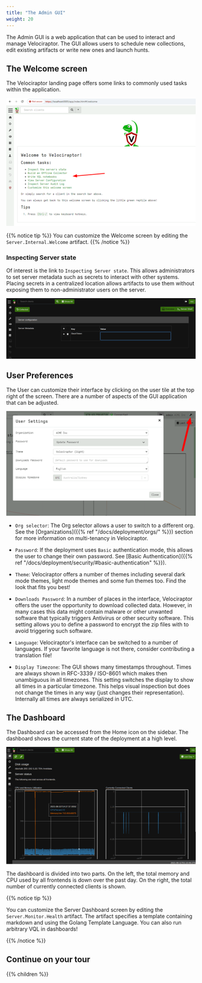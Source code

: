 ```yaml
---
title: "The Admin GUI"
weight: 20
---
```


The Admin GUI is a web application that can be used to interact and
manage Velociraptor. The GUI allows users to schedule new collections,
edit existing artifacts or write new ones and launch hunts.

## The Welcome screen

The Velociraptor landing page offers some links to commonly used tasks
within the application.

![The Velociraptor Welcome Screen](welcome_screen.png)

{{% notice tip %}}
You can customize the Welcome screen by editing the `Server.Internal.Welcome` artifact.
{{% /notice %}}

### Inspecting Server state

Of interest is the link to `Inspecting Server state`. This allows
administrators to set server metadata such as secrets to interact with
other systems. Placing secrets in a centralized location allows
artifacts to use them without exposing them to non-administrator users
on the server.

![The Server Metadata editor](server_metadata.png?classes=shadow&width=80pc)

## User Preferences

The User can customize their interface by clicking on the user tile at
the top right of the screen. There are a number of aspects of the GUI
application that can be adjusted.

![Adjusting user preferences](user_preferences.png)

* `Org selector`: The Org selector allows a user to switch to a
  different org. See the [Organizations]({{% ref
  "/docs/deployment/orgs/" %}}) section for more information on
  multi-tenancy in Velociraptor.

* `Password`: If the deployment uses `Basic` authentication mode, this
  allows the user to change their own password. See [Basic Authentication]({{% ref "/docs/deployment/security/#basic-authentication" %}}).

* `Theme`: Velociraptor offers a number of themes including several
  dark mode themes, light mode themes and some fun themes too. Find
  the look that fits you best!

* `Downloads Password`: In a number of places in the interface,
  Velociraptor offers the user the opportunity to download collected
  data. However, in many cases this data might contain malware or
  other unwanted software that typically triggers Antivirus or other
  security software. This setting allows you to define a password to
  encrypt the zip files with to avoid triggering such software.

* `Language`: Velociraptor's interface can be switched to a number of
  languages. If your favorite language is not there, consider
  contributing a translation file!

* `Display Timezone`: The GUI shows many timestamps throughout. Times
  are always shown in RFC-3339 / ISO-8601 which makes then unambiguous
  in all timezones. This setting switches the display to show all
  times in a particular timezone. This helps visual inspection but
  does not change the times in any way (just changes their
  representation). Internally all times are always serialized in UTC.


## The Dashboard

The Dashboard can be accessed from the Home icon on the sidebar. The
dashboard shows the current state of the deployment at a high level.

![The Server Dashboard](dashboard.png?classes=shadow&width=80pc)

The dashboard is divided into two parts. On the left, the total memory
and CPU used by all frontends is down over the past day. On the right,
the total number of currently connected clients is shown.

{{% notice tip %}}

You can customize the Server Dashboard screen by editing the
`Server.Monitor.Health` artifact. The artifact specifies a template
containing markdown and using the Golang Template Language. You can
also run arbitrary VQL in dashboards!

{{% /notice %}}

## Continue on your tour

{{% children %}}
